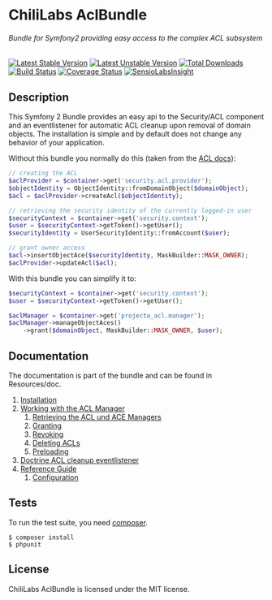 # ChiliLabs AclBundle
###### Bundle for Symfony2 providing easy access to the complex ACL subsystem

[![Latest Stable Version](https://poser.pugx.org/project-a/acl-bundle/v/stable.png)](https://packagist.org/packages/project-a/acl-bundle)
[![Latest Unstable Version](https://poser.pugx.org/project-a/acl-bundle/v/unstable.png)](https://packagist.org/packages/project-a/acl-bundle)
[![Total Downloads](https://poser.pugx.org/project-a/acl-bundle/downloads.png)](https://packagist.org/packages/project-a/acl-bundle)
[![Build Status](https://secure.travis-ci.org/chili-labs/AclBundle.png?branch=master)](http://travis-ci.org/chili-labs/AclBundle)
[![Coverage Status](https://coveralls.io/repos/chili-labs/AclBundle/badge.png?branch=master)](https://coveralls.io/r/chili-labs/AclBundle?branch=master)
[![SensioLabsInsight](https://insight.sensiolabs.com/projects/c73329cc-4028-463d-9228-afcfc3ebffbe/mini.png)](https://insight.sensiolabs.com/projects/c73329cc-4028-463d-9228-afcfc3ebffbe)

## Description

This Symfony 2 Bundle provides an easy api to the Security/ACL component and an
eventlistener for automatic ACL cleanup upon removal of domain objects. The
installation is simple and by default does not change any behavior of your
application.

Without this bundle you normally do this (taken from the [ACL docs][1]):
```php
// creating the ACL
$aclProvider = $container->get('security.acl.provider');
$objectIdentity = ObjectIdentity::fromDomainObject($domainObject);
$acl = $aclProvider->createAcl($objectIdentity);

// retrieving the security identity of the currently logged-in user
$securityContext = $container->get('security.context');
$user = $securityContext->getToken()->getUser();
$securityIdentity = UserSecurityIdentity::fromAccount($user);

// grant owner access
$acl->insertObjectAce($securityIdentity, MaskBuilder::MASK_OWNER);
$aclProvider->updateAcl($acl);
```
With this bundle you can simplify it to:

```php
$securityContext = $container->get('security.context');
$user = $securityContext->getToken()->getUser();

$aclManager = $container->get('projecta_acl.manager');
$aclManager->manageObjectAces()
    ->grant($domainObject, MaskBuilder::MASK_OWNER, $user);
```

## Documentation

The documentation is part of the bundle and can be found in Resources/doc.

1. [Installation](Resources/doc/installation.md)
2. [Working with the ACL Manager](Resources/doc/working_with_the_acl_manager.md)
    1. [Retrieving the ACL und ACE Managers](Resources/doc/working_with_the_acl_manager.md#retrieving-the-acl-und-ace-managers)
    2. [Granting](Resources/doc/working_with_the_acl_manager.md#granting)
    3. [Revoking](Resources/doc/working_with_the_acl_manager.md#revoking)
    4. [Deleting ACLs](Resources/doc/working_with_the_acl_manager.md#deleting-acls)
    5. [Preloading](Resources/doc/working_with_the_acl_manager.md#preloading)
4. [Doctrine ACL cleanup eventlistener](Resources/doc/doctrine_acl_cleanup_eventlistener.md)
5. [Reference Guide](Resources/doc/reference_guide.md)
    1. [Configuration](Resources/doc/reference_guide.md#configuration)

## Tests

To run the test suite, you need [composer](http://getcomposer.org).

    $ composer install
    $ phpunit

## License

ChiliLabs AclBundle is licensed under the MIT license.

[1]: http://symfony.com/doc/current/cookbook/security/acl.html#creating-an-acl-and-adding-an-ace

